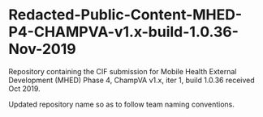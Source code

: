 # Redacted-Public-Content-MHED-P4-CHAMPVA-v1.x-build-1.0.36-Nov-2019
Repository containing the CIF submission for Mobile Health External Development (MHED) Phase 4, ChampVA v1.x, iter 1, build 1.0.36 received Oct 2019.

Updated repository name so as to follow team naming conventions.
